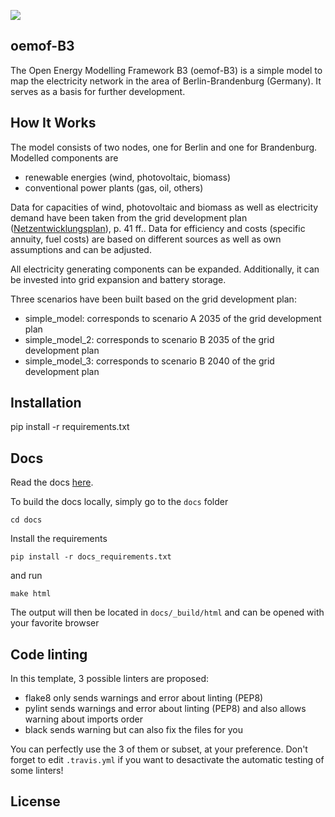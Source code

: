 ![](https://reiner-lemoine-institut.de/wp-content/uploads/2015/10/logo_oemof.png)
## oemof-B3

The Open Energy Modelling Framework B3 (oemof-B3) is a simple model to map the electricity network in the area of Berlin-Brandenburg (Germany).
It serves as a basis for further development.

## How It Works
The model consists of two nodes, one for Berlin and one for Brandenburg. 
Modelled components are 
- renewable energies (wind, photovoltaic, biomass)
- conventional power plants (gas, oil, others)

Data for capacities of wind, photovoltaic and biomass as well as electricity demand have been taken from
the grid development plan ([Netzentwicklungsplan](https://www.netzentwicklungsplan.de/sites/default/files/paragraphs-files/NEP_2035_V2021_1_Entwurf_Teil1.pdf)), p. 41 ff..
Data for efficiency and costs (specific annuity, fuel costs) are based on different sources as well as own assumptions and can be adjusted.


All electricity generating components can be expanded. 
Additionally, it can be invested into grid expansion and battery storage.

Three scenarios have been built based on the grid development plan:
- simple_model: corresponds to scenario A 2035 of the grid development plan
- simple_model_2: corresponds to scenario B 2035 of the grid development plan
- simple_model_3: corresponds to scenario B 2040 of the grid development plan

## Installation

pip install -r requirements.txt

## Docs

Read the docs [here](https://oemof-b3.readthedocs.io/).

To build the docs locally, simply go to the `docs` folder

    cd docs

Install the requirements

    pip install -r docs_requirements.txt

and run

    make html

The output will then be located in `docs/_build/html` and can be opened with your favorite browser

## Code linting

In this template, 3 possible linters are proposed:
- flake8 only sends warnings and error about linting (PEP8)
- pylint sends warnings and error about linting (PEP8) and also allows warning about imports order
- black sends warning but can also fix the files for you

You can perfectly use the 3 of them or subset, at your preference. Don't forget to edit
`.travis.yml` if you want to desactivate the automatic testing of some linters!

## License
